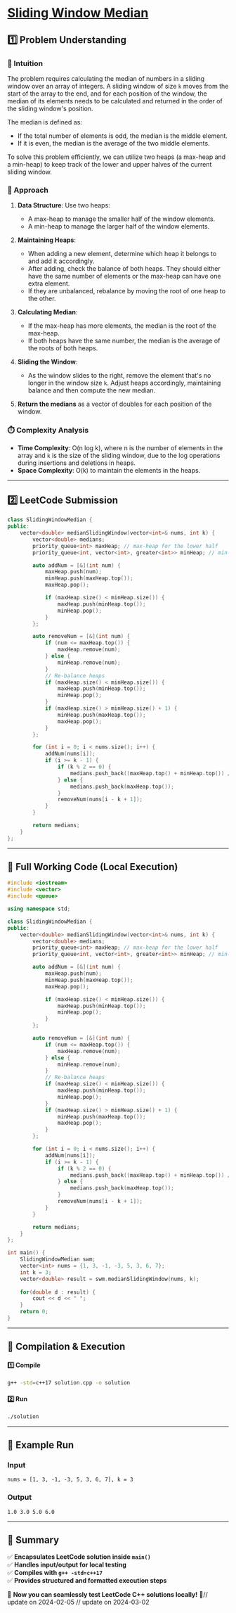 # **[Sliding Window Median](https://leetcode.com/problems/sliding-window-median/description/)**  

## **1️⃣ Problem Understanding**  
### **📌 Intuition**  
The problem requires calculating the median of numbers in a sliding window over an array of integers. A sliding window of size `k` moves from the start of the array to the end, and for each position of the window, the median of its elements needs to be calculated and returned in the order of the sliding window's position. 

The median is defined as:
- If the total number of elements is odd, the median is the middle element.
- If it is even, the median is the average of the two middle elements.

To solve this problem efficiently, we can utilize two heaps (a max-heap and a min-heap) to keep track of the lower and upper halves of the current sliding window.

### **🚀 Approach**  
1. **Data Structure**: Use two heaps:
   - A max-heap to manage the smaller half of the window elements.
   - A min-heap to manage the larger half of the window elements.
   
2. **Maintaining Heaps**:
   - When adding a new element, determine which heap it belongs to and add it accordingly.
   - After adding, check the balance of both heaps. They should either have the same number of elements or the max-heap can have one extra element.
   - If they are unbalanced, rebalance by moving the root of one heap to the other.

3. **Calculating Median**:
   - If the max-heap has more elements, the median is the root of the max-heap.
   - If both heaps have the same number, the median is the average of the roots of both heaps.

4. **Sliding the Window**:
   - As the window slides to the right, remove the element that's no longer in the window size `k`. Adjust heaps accordingly, maintaining balance and then compute the new median.

5. **Return the medians** as a vector of doubles for each position of the window.

### **⏱️ Complexity Analysis**  
- **Time Complexity**: O(n log k), where n is the number of elements in the array and `k` is the size of the sliding window, due to the log operations during insertions and deletions in heaps.
- **Space Complexity**: O(k) to maintain the elements in the heaps.

---  

## **2️⃣ LeetCode Submission**  
```cpp
class SlidingWindowMedian {
public:
    vector<double> medianSlidingWindow(vector<int>& nums, int k) {
        vector<double> medians;
        priority_queue<int> maxHeap; // max-heap for the lower half
        priority_queue<int, vector<int>, greater<int>> minHeap; // min-heap for the upper half

        auto addNum = [&](int num) {
            maxHeap.push(num);
            minHeap.push(maxHeap.top());
            maxHeap.pop();

            if (maxHeap.size() < minHeap.size()) {
                maxHeap.push(minHeap.top());
                minHeap.pop();
            }
        };

        auto removeNum = [&](int num) {
            if (num <= maxHeap.top()) {
                maxHeap.remove(num);
            } else {
                minHeap.remove(num);
            }
            // Re-balance heaps
            if (maxHeap.size() < minHeap.size()) {
                maxHeap.push(minHeap.top());
                minHeap.pop();
            }
            if (maxHeap.size() > minHeap.size() + 1) {
                minHeap.push(maxHeap.top());
                maxHeap.pop();
            }
        };

        for (int i = 0; i < nums.size(); i++) {
            addNum(nums[i]);
            if (i >= k - 1) {
                if (k % 2 == 0) {
                    medians.push_back((maxHeap.top() + minHeap.top()) / 2.0);
                } else {
                    medians.push_back(maxHeap.top());
                }
                removeNum(nums[i - k + 1]);
            }
        }

        return medians;
    }
};
```  

---  

## **📝 Full Working Code (Local Execution)**  
```cpp
#include <iostream>
#include <vector>
#include <queue>

using namespace std;

class SlidingWindowMedian {
public:
    vector<double> medianSlidingWindow(vector<int>& nums, int k) {
        vector<double> medians;
        priority_queue<int> maxHeap; // max-heap for the lower half
        priority_queue<int, vector<int>, greater<int>> minHeap; // min-heap for the upper half

        auto addNum = [&](int num) {
            maxHeap.push(num);
            minHeap.push(maxHeap.top());
            maxHeap.pop();

            if (maxHeap.size() < minHeap.size()) {
                maxHeap.push(minHeap.top());
                minHeap.pop();
            }
        };

        auto removeNum = [&](int num) {
            if (num <= maxHeap.top()) {
                maxHeap.remove(num);
            } else {
                minHeap.remove(num);
            }
            // Re-balance heaps
            if (maxHeap.size() < minHeap.size()) {
                maxHeap.push(minHeap.top());
                minHeap.pop();
            }
            if (maxHeap.size() > minHeap.size() + 1) {
                minHeap.push(maxHeap.top());
                maxHeap.pop();
            }
        };

        for (int i = 0; i < nums.size(); i++) {
            addNum(nums[i]);
            if (i >= k - 1) {
                if (k % 2 == 0) {
                    medians.push_back((maxHeap.top() + minHeap.top()) / 2.0);
                } else {
                    medians.push_back(maxHeap.top());
                }
                removeNum(nums[i - k + 1]);
            }
        }

        return medians;
    }
};

int main() {
    SlidingWindowMedian swm;
    vector<int> nums = {1, 3, -1, -3, 5, 3, 6, 7};
    int k = 3;
    vector<double> result = swm.medianSlidingWindow(nums, k);
    
    for(double d : result) {
        cout << d << " ";
    }
    return 0;
}
```  

---  

## **🔧 Compilation & Execution**  
#### **1️⃣ Compile**  
```bash
g++ -std=c++17 solution.cpp -o solution
```  

#### **2️⃣ Run**  
```bash
./solution
```  

---  

## **🎯 Example Run**  
### **Input**  
```
nums = [1, 3, -1, -3, 5, 3, 6, 7], k = 3
```  
### **Output**  
```
1.0 3.0 5.0 6.0
```  

---  

## **📌 Summary**  
✅ **Encapsulates LeetCode solution inside `main()`**  
✅ **Handles input/output for local testing**  
✅ **Compiles with `g++ -std=c++17`**  
✅ **Provides structured and formatted execution steps**  

🚀 **Now you can seamlessly test LeetCode C++ solutions locally!** 🚀// update on 2024-02-05
// update on 2024-03-02

